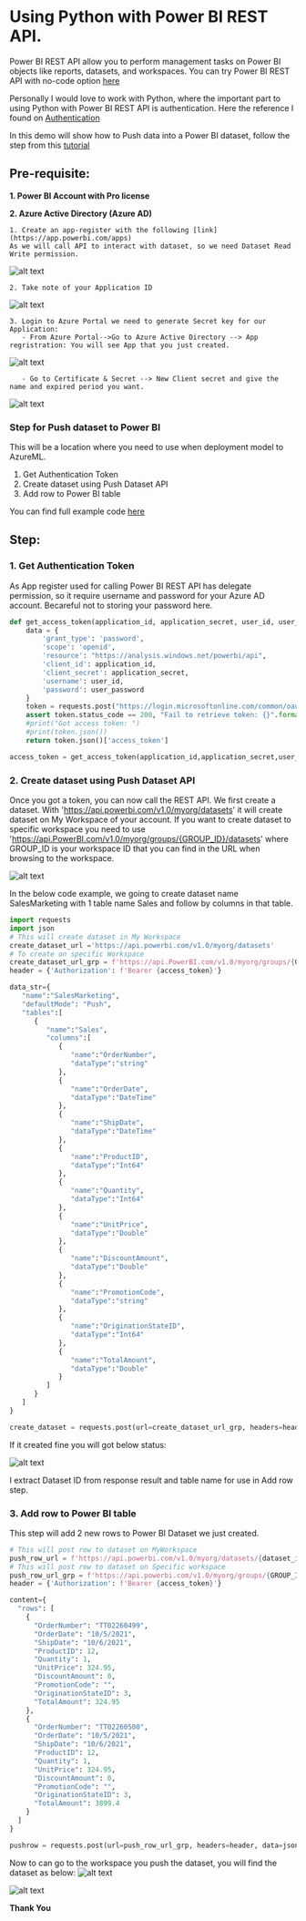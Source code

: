 # Using Python with Power BI REST API.
Power BI REST API allow you to perform management tasks on Power BI objects like reports, datasets, and workspaces. You can try Power BI REST API with no-code option [here](https://youtu.be/fXbJeIY2CgE)

Personally I would love to work with Python, where the important part to using Python with Power BI REST API is authentication. 
Here the reference I found on [Authentication](https://bitbucket.org/omnistream/powerbi-api-example/src/master/example.py)


In this demo will show how to Push data into a Power BI dataset, follow the step from this [tutorial](https://docs.microsoft.com/en-us/power-bi/developer/automation/walkthrough-push-data)

## Pre-requisite:
**1. Power BI Account with Pro license**

**2. Azure Active Directory (Azure AD)**

    1. Create an app-register with the following [link](https://app.powerbi.com/apps)
    As we will call API to interact with dataset, so we need Dataset Read Write permission.

![alt text](https://github.com/WipadaChan/pbi_demo_repo/blob/master/04_PowerBI_REST_API/image/appregis.png "App Registry") 

    2. Take note of your Application ID 

![alt text](https://github.com/WipadaChan/pbi_demo_repo/blob/master/04_PowerBI_REST_API/image/copyAppID.png "Copy App ID")

    3. Login to Azure Portal we need to generate Secret key for our Application:
       - From Azure Portal-->Go to Azure Active Directory --> App regristration: You will see App that you just created.

![alt text](https://github.com/WipadaChan/pbi_demo_repo/blob/master/04_PowerBI_REST_API/image/appcreated.png "App created") 

       - Go to Certificate & Secret --> New Client secret and give the name and expired period you want. 

![alt text](https://github.com/WipadaChan/pbi_demo_repo/blob/master/04_PowerBI_REST_API/image/createClientSecret.png "createClientSecret") 



### Step for Push dataset to Power BI
This will be a location where you need to use when deployment model to AzureML. 
1. Get Authentication Token
2. Create dataset using Push Dataset API 
3. Add row to Power BI table

You can find full example code [here](https://github.com/WipadaChan/pbi_demo_repo/blob/master/04_PowerBI_REST_API/PowerBIRESTApi.ipynb)

## Step:
### 1. Get Authentication Token
As App register used for calling Power BI REST API has delegate permission, so it require username and password for your Azure AD account. 
Becareful not to storing your password here. 

```python
def get_access_token(application_id, application_secret, user_id, user_password):
    data = {
        'grant_type': 'password',
        'scope': 'openid',
        'resource': "https://analysis.windows.net/powerbi/api",
        'client_id': application_id,
        'client_secret': application_secret,
        'username': user_id,
        'password': user_password
    }
    token = requests.post("https://login.microsoftonline.com/common/oauth2/token", data=data)
    assert token.status_code == 200, "Fail to retrieve token: {}".format(token.text)
    #print("Got access token: ")
    #print(token.json())
    return token.json()['access_token']

access_token = get_access_token(application_id,application_secret,user_id,user_password)
```

### 2. Create dataset using Push Dataset API
Once you got a token, you can now call the REST API. We first create a dataset. With 'https://api.powerbi.com/v1.0/myorg/datasets' it will create dataset on My Workspace of your account. If you want to create dataset to specific workspace you need to use 'https://api.PowerBI.com/v1.0/myorg/groups/{GROUP_ID}/datasets' where GROUP_ID is your workspace ID that you can find in the URL when browsing to the 
workspace.

![alt text](https://github.com/WipadaChan/pbi_demo_repo/blob/master/04_PowerBI_REST_API/image/workspaceid.png "createClientSecret") 

In the below code example, we going to create dataset name SalesMarketing with 1 table name Sales and follow by columns in that table. 

```python
import requests
import json
# This will create dataset in My Workspace
create_dataset_url ='https://api.powerbi.com/v1.0/myorg/datasets'
# To create on specific Workspace 
create_dataset_url_grp = f'https://api.PowerBI.com/v1.0/myorg/groups/{GROUP_ID}/datasets'
header = {'Authorization': f'Bearer {access_token}'}

data_str={
   "name":"SalesMarketing",
   "defaultMode": "Push",
   "tables":[
      {
         "name":"Sales",
         "columns":[
            {
               "name":"OrderNumber",
               "dataType":"string"
            },
            {
               "name":"OrderDate",
               "dataType":"DateTime"
            },
            {
               "name":"ShipDate",
               "dataType":"DateTime"
            },
            {
               "name":"ProductID",
               "dataType":"Int64"
            },
            {
               "name":"Quantity",
               "dataType":"Int64"
            },
            {
               "name":"UnitPrice",
               "dataType":"Double"
            },
            {
               "name":"DiscountAmount",
               "dataType":"Double"
            },
            {
               "name":"PromotionCode",
               "dataType":"string"
            },
            {
               "name":"OriginationStateID",
               "dataType":"Int64"
            },
            {
               "name":"TotalAmount",
               "dataType":"Double"
            }
         ]
      }
   ]
}

create_dataset = requests.post(url=create_dataset_url_grp, headers=header, data=json.dumps(data_str))
```

If it created fine you will got below status:

![alt text](https://github.com/WipadaChan/pbi_demo_repo/blob/master/04_PowerBI_REST_API/image/PushDatasetResult.png "createClientSecret")

I extract Dataset ID from response result and table name for use in Add row step.

### 3. Add row to Power BI table
This step will add 2 new rows to Power BI Dataset we just created. 

```python
# This will post row to dataset on MyWorkspace
push_row_url = f'https://api.powerbi.com/v1.0/myorg/datasets/{dataset_id}/tables/{table_name}/rows'
# This will post row to dataset on Specific workspace
push_row_url_grp = f'https://api.powerbi.com/v1.0/myorg/groups/{GROUP_ID}/datasets/{dataset_id}/tables/{table_name}/rows'
header = {'Authorization': f'Bearer {access_token}'}

content={
  "rows": [
    {
      "OrderNumber": "TT02260499",
      "OrderDate": "10/5/2021",
      "ShipDate": "10/6/2021",
      "ProductID": 12,
      "Quantity": 1,
      "UnitPrice": 324.95,
      "DiscountAmount": 0,
      "PromotionCode": "",
      "OriginationStateID": 3,
      "TotalAmount": 324.95
    },
    {
      "OrderNumber": "TT02260500",
      "OrderDate": "10/5/2021",
      "ShipDate": "10/6/2021",
      "ProductID": 12,
      "Quantity": 1,
      "UnitPrice": 324.95,
      "DiscountAmount": 0,
      "PromotionCode": "",
      "OriginationStateID": 3,
      "TotalAmount": 3899.4
    }
  ]
}

pushrow = requests.post(url=push_row_url_grp, headers=header, data=json.dumps(content))
```

Now to can go to the workspace you push the dataset, you will find the dataset as below: 
![alt text](https://github.com/WipadaChan/pbi_demo_repo/blob/master/04_PowerBI_REST_API/image/datasetCreated.png "Dataset")

![alt text](https://github.com/WipadaChan/pbi_demo_repo/blob/master/04_PowerBI_REST_API/image/createReport.png "Report")

**Thank You** 